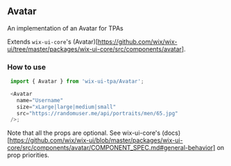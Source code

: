 ## Avatar
An implementation of an Avatar for TPAs

Extends `wix-ui-core`'s (Avatar)[https://github.com/wix/wix-ui/tree/master/packages/wix-ui-core/src/components/avatar].

### How to use


 ``` javascript
  import { Avatar } from 'wix-ui-tpa/Avatar';

  <Avatar
    name="Username"
    size="xLarge|large|medium|small"
    src="https://randomuser.me/api/portraits/men/65.jpg"
  />;
```

Note that all the props are optional. See wix-ui-core's (docs)[https://github.com/wix/wix-ui/blob/master/packages/wix-ui-core/src/components/avatar/COMPONENT_SPEC.md#general-behavior] on prop priorities.
